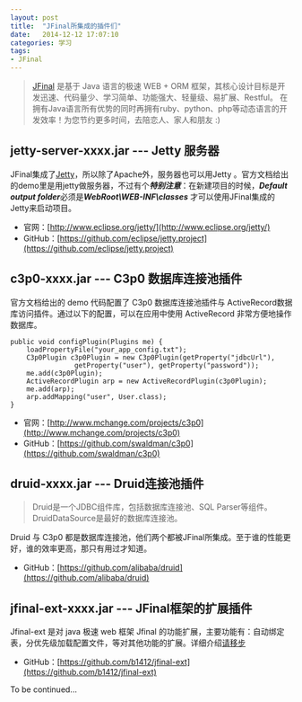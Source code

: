 ```yaml
---
layout: post
title:  "JFinal所集成的插件们"
date:   2014-12-12 17:07:10
categories: 学习
tags: 
- JFinal
---
```



>[JFinal](http://www.jfinal.com/) 是基于 Java 语言的极速 WEB + ORM 框架，其核心设计目标是开发迅速、代码量少、学习简单、功能强大、轻量级、易扩展、Restful。 在拥有Java语言所有优势的同时再拥有ruby、python、php等动态语言的开发效率！为您节约更多时间，去陪恋人、家人和朋友 :)

## jetty-server-xxxx.jar --- Jetty 服务器

JFinal集成了[Jetty](http://www.eclipse.org/jetty/)，所以除了Apache外，服务器也可以用Jetty 。官方文档给出的demo里是用jetty做服务器，不过有个***特别注意***：在新建项目的时候，***Default output folder***必须是***WebRoot\WEB-INF\classes*** 才可以使用JFinal集成的Jetty来启动项目。

- 官网：[http://www.eclipse.org/jetty/](http://www.eclipse.org/jetty/)
- GitHub：[https://github.com/eclipse/jetty.project](https://github.com/eclipse/jetty.project)


## c3p0-xxxx.jar --- C3p0 数据库连接池插件
官方文档给出的 demo 代码配置了 C3p0 数据库连接池插件与 ActiveRecord数据库访问插件。通过以下的配置，可以在应用中使用 ActiveRecord 非常方便地操作数据库。 

```
public void configPlugin(Plugins me) {
    loadPropertyFile("your_app_config.txt");  
    C3p0Plugin c3p0Plugin = new C3p0Plugin(getProperty("jdbcUrl"),  
                getProperty("user"), getProperty("password"));  
    me.add(c3p0Plugin);  
    ActiveRecordPlugin arp = new ActiveRecordPlugin(c3p0Plugin);  
    me.add(arp);  
    arp.addMapping("user", User.class); 
} 
```

- 官网：[http://www.mchange.com/projects/c3p0](http://www.mchange.com/projects/c3p0)
- GitHub：[https://github.com/swaldman/c3p0](https://github.com/swaldman/c3p0)


## druid-xxxx.jar --- Druid连接池插件

> Druid是一个JDBC组件库，包括数据库连接池、SQL Parser等组件。DruidDataSource是最好的数据库连接池。

Druid 与 C3p0 都是数据库连接池，他们两个都被JFinal所集成。至于谁的性能更好，谁的效率更高，那只有用过才知道。

- GitHub：[https://github.com/alibaba/druid](https://github.com/alibaba/druid)



## jfinal-ext-xxxx.jar --- JFinal框架的扩展插件
Jfinal-ext 是对 java 极速 web 框架 Jfinal 的功能扩展，主要功能有：自动绑定表，分优先级加载配置文件，等对其他功能的扩展。详细介绍[请移步](https://github.com/b1412/jfinal-ext/blob/master/doc/doc.org)

- GitHub：[https://github.com/b1412/jfinal-ext](https://github.com/b1412/jfinal-ext)




To be continued...
